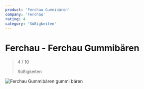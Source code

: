```yaml
---
product: 'Ferchau Gummibären'
company: 'Ferchau'
rating: 4
category: 'Süßigkeiten'
---
```


# Ferchau - Ferchau Gummibären
>
> 4 / 10
>
> Süßigkeiten

![Ferchau Gummibären](./assets/ferchau-ferchau-gummibären-3aa7f56e-7b45-4ab5-8900-05728bdf9001.jpg)
gummi bären
